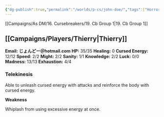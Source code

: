 ```yaml
---
{"dg-publish":true,"permalink":"/worlds/p-cs/john-doe/","tags":["Horror","Balky"]}
---
```


[[Campaigns/As DM/16. Cursebreakers/19. Cb Group 1\|19. Cb Group 1]]
## [[Campaigns/Players/Thierry\|Thierry]]

**Email:** **じょんどー＠hotmail.com**
**HP:** 35/35
**Healing:** 0
**Cursed Energy:** 12/12
**Speed:** 2/2
**Might:** 2/2
**Sanity:** 1/1
**Knowledge:** 2/2
**Luck:** 0/0
**Madness:** 13/13
**Exhaustion:** 4/4

### **Telekinesis**  

Able to unleash cursed energy with attacks and reinforce the body with cursed energy.

**Weakness**

Whiplash from using excessive energy at once.